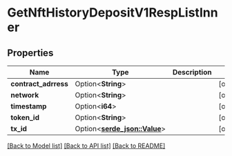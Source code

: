 # GetNftHistoryDepositV1RespListInner

## Properties

Name | Type | Description | Notes
------------ | ------------- | ------------- | -------------
**contract_adrress** | Option<**String**> |  | [optional]
**network** | Option<**String**> |  | [optional]
**timestamp** | Option<**i64**> |  | [optional]
**token_id** | Option<**String**> |  | [optional]
**tx_id** | Option<[**serde_json::Value**](.md)> |  | [optional]

[[Back to Model list]](../README.md#documentation-for-models) [[Back to API list]](../README.md#documentation-for-api-endpoints) [[Back to README]](../README.md)


